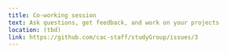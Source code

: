 ```yaml
---
title: Co-working session
text: Ask questions, get feedback, and work on your projects
location: (tbd)
link: https://github.com/cac-staff/studyGroup/issues/3
---
```

